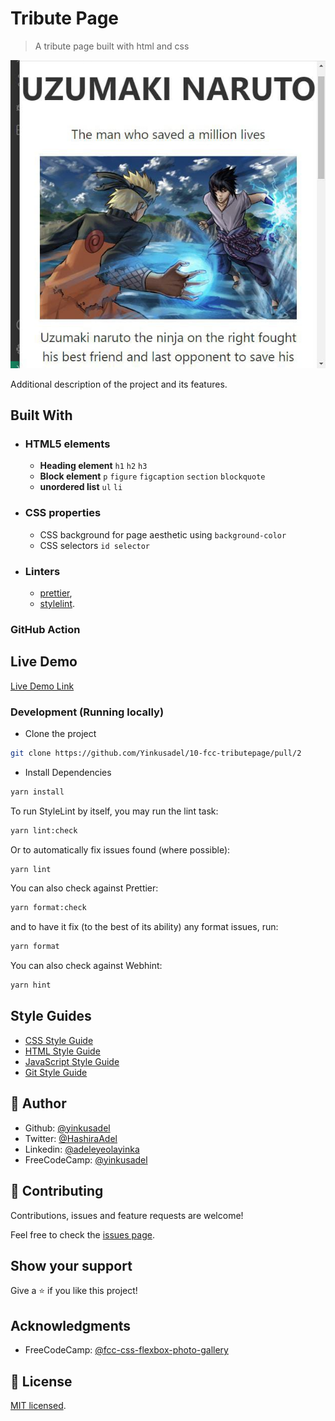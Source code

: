 # Tribute Page

> A tribute page built with html and css

![screenshot](./app_screenshot.png)

Additional description of the project and its features.

## Built With

- ### HTML5 elements
  - **Heading element**
    `h1` `h2` `h3`
  - **Block element**
    `p` `figure` `figcaption` `section` `blockquote`
  - **unordered list**
    `ul` `li`
- ### CSS properties
  - CSS background for page aesthetic using `background-color`
  - CSS selectors `id selector`
- ### Linters
  - [prettier](prettier),
  - [stylelint](stylelint).

### GitHub Action

## Live Demo

[Live Demo Link](10-fcc-tributepage.netlify.app)

### Development (Running locally)

- Clone the project

```bash
git clone https://github.com/Yinkusadel/10-fcc-tributepage/pull/2

```

- Install Dependencies

```bash
yarn install
```

To run StyleLint by itself, you may run the lint task:

```bash
yarn lint:check
```

Or to automatically fix issues found (where possible):

```bash
yarn lint
```

You can also check against Prettier:

```bash
yarn format:check
```

and to have it fix (to the best of its ability) any format issues, run:

```bash
yarn format
```

You can also check against Webhint:

```bash
yarn hint
```

## Style Guides

- [CSS Style Guide](http://udacity.github.io/frontend-nanodegree-styleguide/css.html)
- [HTML Style Guide](http://udacity.github.io/frontend-nanodegree-styleguide/index.html)
- [JavaScript Style Guide](http://udacity.github.io/frontend-nanodegree-styleguide/javascript.html)
- [Git Style Guide](https://udacity.github.io/git-styleguide/)

## 👤 Author

- Github: [@yinkusadel](https://github.com/yinkusadel)
- Twitter: [@HashiraAdel](https://twitter.com/HashiraAdel)
- Linkedin: [@adeleyeolayinka](https://www.linkedin.com/in/adeleye-olayinka/)
- FreeCodeCamp: [@yinkusadel](https://www.freecodecamp.org/Yinkusadel)

## 🤝 Contributing

Contributions, issues and feature requests are welcome!

Feel free to check the [issues page](../../issues).

## Show your support

Give a ⭐️ if you like this project!

## Acknowledgments

- FreeCodeCamp: [@fcc-css-flexbox-photo-gallery](https://www.freecodecamp.org/learn/2022/responsive-web-design/build-a-tribute-page-project/build-a-tribute-page)

## 📝 License

[MIT licensed](./LICENSE).
